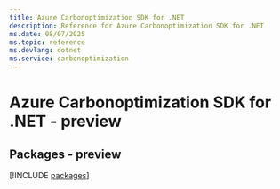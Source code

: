 ```yaml
---
title: Azure Carbonoptimization SDK for .NET
description: Reference for Azure Carbonoptimization SDK for .NET
ms.date: 08/07/2025
ms.topic: reference
ms.devlang: dotnet
ms.service: carbonoptimization
---
```

# Azure Carbonoptimization SDK for .NET - preview
## Packages - preview
[!INCLUDE [packages](carbonoptimization-index.md)]
